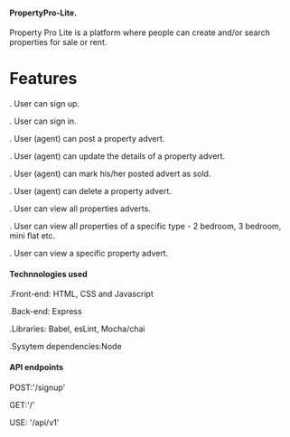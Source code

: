 #### PropertyPro-Lite.

 Property Pro Lite is a platform where people can create and/or search properties for sale or rent.
 
 # Features

. User can sign up.

. User can sign in.

. User (agent) can post a property advert.

. User (agent) can update the details of a property advert.

. User (agent) can mark his/her posted advert as sold.

. User (agent) can delete a property advert.

. User can view all properties adverts.

. User can view all properties of a specific type - 2 bedroom, 3 bedroom, mini flat etc.

. User can view a specific property advert.

#### Technnologies used

.Front-end: HTML, CSS and Javascript

.Back-end: Express

.Libraries: Babel, esLint, Mocha/chai

.Sysytem dependencies:Node

#### API endpoints

POST:'/signup'

GET:'/'

USE: '/api/v1'

 
